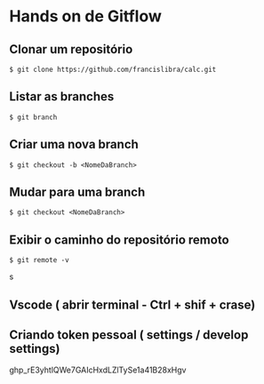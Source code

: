 # Hands on de Gitflow

## Clonar um repositório
```
$ git clone https://github.com/francislibra/calc.git
```
## Listar as branches
```
$ git branch
```
## Criar uma nova branch
```
$ git checkout -b <NomeDaBranch>
```
## Mudar para uma branch
```
$ git checkout <NomeDaBranch>
```
## Exibir o caminho do repositório remoto
```
$ git remote -v
```
s
## Vscode ( abrir terminal - Ctrl + shif + crase)
## Criando token pessoal ( settings / develop settings)



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


